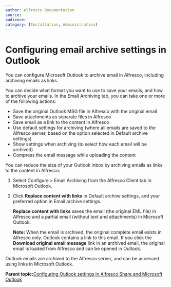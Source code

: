 ```yaml
---
author: Alfresco Documentation
source: 
audience: 
category: [Installation, Administration]
---
```


# Configuring email archive settings in Outlook

You can configure Microsoft Outlook to archive email in Alfresco, including archiving emails as links.

You can decide what format you want to use to save your emails, and how to archive your emails. In the Email Archiving tab, you can take one or more of the following actions:

-   Save the original Outlook MSG file in Alfresco with the original email
-   Save attachments as separate files in Alfresco
-   Save email as a link to the content in Alfresco
-   Use default settings for archiving \(where all emails are saved to the Alfresco server, based on the option selected in Default archive settings\)
-   Show settings when archiving \(to select how each email will be archived\)
-   Compress the email message while uploading the content

You can reduce the size of your Outlook inbox by archiving emails as links to the content in Alfresco:

1.  Select Configure \> Email Archiving from the Alfresco Client tab in Microsoft Outlook.

2.  Click **Replace content with links** in Default archive settings, and your preferred option in Email archive settings.

    **Replace content with links** saves the email \(the original EML file\) in Alfresco and a partial email \(without text and attachments\) in Microsoft Outlook.

    **Note:** When the email is archived, the original complete email exists in Alfresco only. Outlook contains a link to this email. If you click the **Download original email message** link in an archived email, the original email is loaded from Alfresco and can be opened in Outlook.


Outlook emails are archived to the Alfresco server, and can be accessed using links in Microsoft Outlook.

**Parent topic:**[Configuring Outlook settings in Alfresco Share and Microsoft Outlook](../concepts/Outlook-config-intro_v2.md)

